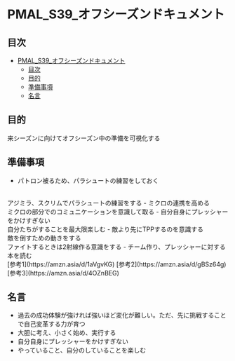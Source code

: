 # PMAL_S39_オフシーズンドキュメント

## 目次
- [PMAL\_S39\_オフシーズンドキュメント](#pmal_s39_オフシーズンドキュメント)
  - [目次](#目次)
  - [目的](#目的)
  - [準備事項](#準備事項)
  - [名言](#名言)


## 目的
来シーズンに向けてオフシーズン中の準備を可視化する

## 準備事項

 - パトロン被るため、パラシュートの練習をしておく
  <br>
  アジミラ、スクリムでパラシュートの練習をする
 - ミクロの連携を高める
  <br>
  ミクロの部分でのコミュニケーションを意識して取る
 - 自分自身にプレッシャーをかけすぎない
  <br>
  自分たちがすることを最大限楽しむ
 - 敵より先にTPPするのを意識する
  <br>
  敵を倒すための動きをする
  <br>
  ファイトするときは2射線作る意識をする
 - チーム作り、プレッシャーに対する本を読む
  <br>
  [参考1](https://amzn.asia/d/1aVgvKG)
  [参考2](https://amzn.asia/d/gBSz64g)
  [参考3](https://amzn.asia/d/4OZnBEG)

## 名言
 - 過去の成功体験が強ければ強いほど変化が難しい。ただ、先に挑戦することで自己変革する力が育つ
 - 大胆に考え、小さく始め、実行する
 - 自分自身にプレッシャーをかけすぎない
 - やっていること、自分のしていることを楽しむ


